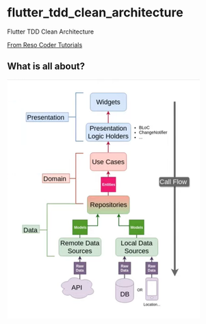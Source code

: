 # flutter_tdd_clean_architecture

Flutter TDD Clean Architecture

[From Reso Coder Tutorials](https://resocoder.com/2019/08/27/flutter-tdd-clean-architecture-course-1-explanation-project-structure/)

## What is all about?

![alt text](https://raw.githubusercontent.com/jesselima/flutter_tdd_clean_architecture/master/assets/architecture.png)

